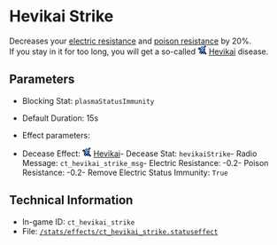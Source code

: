 # Hevikai Strike

Decreases your [electric resistance](https://ceterai.github.io/MyEnternia/Wiki/electricresistance) and [poison resistance](https://ceterai.github.io/MyEnternia/Wiki/poisonresistance) by 20%.  
If you stay in it for too long, you will get a so-called <img src="https://raw.githubusercontent.com/Ceterai/Enternia/main/stats/effects/ct_hevikai.png" alt="Hevikai icon" loading="lazy" width="auto" height="16px"/> [Hevikai](https://ceterai.github.io/MyEnternia/Wiki/Hevikai) disease.

## Parameters

- Blocking Stat: `plasmaStatusImmunity`
- Default Duration: 15s
- Effect parameters: 

- Decease Effect: <img src="https://raw.githubusercontent.com/Ceterai/Enternia/main/stats/effects/ct_hevikai.png" alt="Hevikai icon" loading="lazy" width="auto" height="16px"/> [Hevikai](https://ceterai.github.io/MyEnternia/Wiki/Hevikai)- Decease Stat: `hevikaiStrike`- Radio Message: `ct_hevikai_strike_msg`- Electric Resistance: -0.2- Poison Resistance: -0.2- Remove Electric Status Immunity: `True`

## Technical Information

- In-game ID: `ct_hevikai_strike`
- File: [`/stats/effects/ct_hevikai_strike.statuseffect`](https://github.com/Ceterai/Enternia/blob/main/stats/effects/ct_hevikai_strike.statuseffect)
